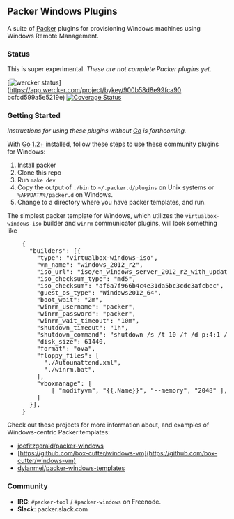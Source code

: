 ## Packer Windows Plugins

A suite of [Packer](http://www.packer.io/) plugins for provisioning Windows machines using Windows Remote Management.

### Status

This is super experimental. *These are not complete Packer plugins yet*.

[![wercker status](https://app.wercker.com/status/900b58d8e99fca90bcfcd599a5e5219e/m "wercker status")](https://app.wercker.com/project/bykey/900b58d8e99fca90
bcfcd599a5e5219e)
[![Coverage Status](https://coveralls.io/repos/packer-community/packer-windows-plugins/badge.png)](https://coveralls.io/r/packer-community/packer-windows-plugins)

### Getting Started

*Instructions for using these plugins without [Go](http://golang.org) is forthcoming.*

With [Go 1.2+](http://golang.org) installed, follow these steps to use these community plugins for Windows:

1. Install packer
1. Clone this repo
1. Run `make dev`
1. Copy the output of `./bin` to `~/.packer.d/plugins` on Unix systems or `%APPDATA%/packer.d` on Windows.
1. Change to a directory where you have packer templates, and run.

The simplest packer template for Windows, which utilizes the `virtualbox-windows-iso` builder and `winrm` communicator plugins, will look something like

<pre>
    {
      "builders": [{
        "type": "virtualbox-windows-iso",
        "vm_name": "windows_2012_r2",
        "iso_url": "iso/en_windows_server_2012_r2_with_update_x64_dvd_4065220.iso",
        "iso_checksum_type": "md5",
        "iso_checksum": "af6a7f966b4c4e31da5bc3cdc3afcbec",
        "guest_os_type": "Windows2012_64",
        "boot_wait": "2m",
        "winrm_username": "packer",
        "winrm_password": "packer",
        "winrm_wait_timeout": "10m",
        "shutdown_timeout": "1h",
        "shutdown_command": "shutdown /s /t 10 /f /d p:4:1 /c \"Packer Shutdown\"",
        "disk_size": 61440,
        "format": "ova",
        "floppy_files": [
          "./Autounattend.xml",
          "./winrm.bat",
        ],
        "vboxmanage": [
            [ "modifyvm", "{{.Name}}", "--memory", "2048" ],
        ]
      }],
    }
</pre>

Check out these projects for more information about, and examples of Windows-centric Packer templates:

- [joefitzgerald/packer-windows](https://github.com/joefitzgerald/packer-windows)
- [https://github.com/box-cutter/windows-vm](https://github.com/box-cutter/windows-vm)
- [dylanmei/packer-windows-templates](https://github.com/dylanmei/packer-windows-templates)

### Community

- **IRC**: `#packer-tool` / `#packer-windows` on Freenode.
- **Slack**: packer.slack.com
